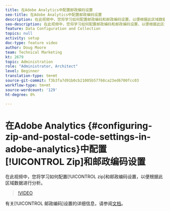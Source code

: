 ```yaml
---
title: 在Adobe Analytics中配置邮政编码设置
seo-title: 在Adobe Analytics中配置邮政编码设置
description: 在此视频中，您将学习如何配置邮政编码和邮政编码设置，以便根据此区域数据进行分析。
seo-description: 在此视频中，您将学习如何配置邮政编码和邮政编码设置，以便根据此区域数据进行分析。
feature: Data Configuration and Collection
topics: null
activity: setup
doc-type: feature video
author: Doug Moore
team: Technical Marketing
kt: 2679
topic: Administration
role: "Administrator, Architect"
level: Beginner
translation-type: tm+mt
source-git-commit: f3b3fa7d91b0cb21005b57768ca23ed6700fcc03
workflow-type: tm+mt
source-wordcount: '129'
ht-degree: 0%

---
```



# 在Adobe Analytics {#configuring-zip-and-postal-code-settings-in-adobe-analytics}中配置[!UICONTROL Zip]和邮政编码设置

在此视频中，您将学习如何配置[!UICONTROL zip]和邮政编码设置，以便根据此区域数据进行分析。

>[!VIDEO](https://video.tv.adobe.com/v/27051/?quality=12)

有关[!UICONTROL 邮政编码]设置的详细信息，请参阅[文档](https://marketing.adobe.com/resources/help/en_US/reference/reports_zip.html)。
